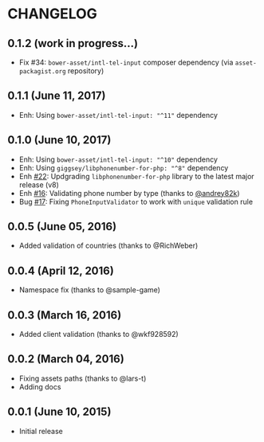# CHANGELOG

## 0.1.2 (work in progress...)

- Fix #34: `bower-asset/intl-tel-input` composer dependency (via `asset-packagist.org` repository)

## 0.1.1 (June 11, 2017)

- Enh: Using `bower-asset/intl-tel-input: "^11"` dependency

## 0.1.0 (June 10, 2017)

- Enh: Using `bower-asset/intl-tel-input: "^10"` dependency
- Enh: Using `giggsey/libphonenumber-for-php: "^8"` dependency
- Enh [#22](https://github.com/Borales/yii2-phone-input/issues/22): Updgrading `libphonenumber-for-php` library to the latest major release (v8)
- Enh [#16](https://github.com/Borales/yii2-phone-input/pull/16): Validating phone number by type (thanks to [@andrey82k](https://github.com/andrey82k))
- Bug [#17](https://github.com/Borales/yii2-phone-input/issues/17): Fixing `PhoneInputValidator` to work with `unique` validation rule

## 0.0.5 (June 05, 2016)

- Added validation of countries (thanks to @RichWeber)

## 0.0.4 (April 12, 2016)

- Namespace fix (thanks to @sample-game)

## 0.0.3 (March 16, 2016)

- Added client validation (thanks to @wkf928592)

## 0.0.2 (March 04, 2016)

- Fixing assets paths (thanks to @lars-t)
- Adding docs

## 0.0.1 (June 10, 2015)

- Initial release
